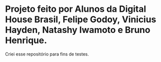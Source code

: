 # Projeto feito por Alunos da Digital House Brasil, Felipe Godoy, Vinicius Hayden, Natashy Iwamoto e Bruno Henrique.
Criei esse repositório para fins de testes.
